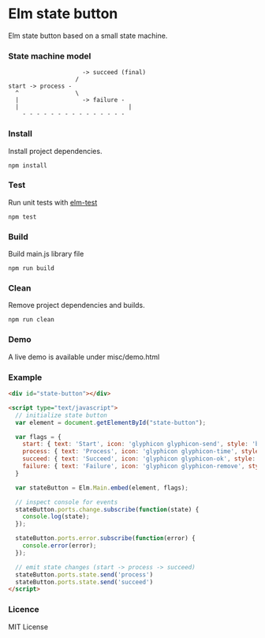 # Elm state button

Elm state button based on a small state machine.

### State machine model
```basic
                     -> succeed (final)
                   /
start -> process -
  ^                \
  |                  -> failure -
  |                               |
    - - - - - - - - - - - - - - -
```

### Install

Install project dependencies.

`npm install`

### Test

Run unit tests with [elm-test](http://package.elm-lang.org/packages/elm-community/elm-test/latest)

`npm test`

### Build
Build main.js library file

`npm run build`

### Clean

Remove project dependencies and builds.

`npm run clean`

### Demo

A live demo is available under misc/demo.html

### Example

```html
<div id="state-button"></div>

<script type="text/javascript">
  // initialize state button
  var element = document.getElementById("state-button");

  var flags = {
    start: { text: 'Start', icon: 'glyphicon glyphicon-send', style: 'btn btn-primary' },
    process: { text: 'Process', icon: 'glyphicon glyphicon-time', style: 'btn btn-default' },
    succeed: { text: 'Succeed', icon: 'glyphicon glyphicon-ok', style: 'btn btn-success' },
    failure: { text: 'Failure', icon: 'glyphicon glyphicon-remove', style: 'btn btn-danger' }
  }

  var stateButton = Elm.Main.embed(element, flags);

  // inspect console for events
  stateButton.ports.change.subscribe(function(state) {
    console.log(state);
  });

  stateButton.ports.error.subscribe(function(error) {
    console.error(error);
  });

  // emit state changes (start -> process -> succeed)
  stateButton.ports.state.send('process')
  stateButton.ports.state.send('succeed')
</script>
```

### Licence
MIT License
